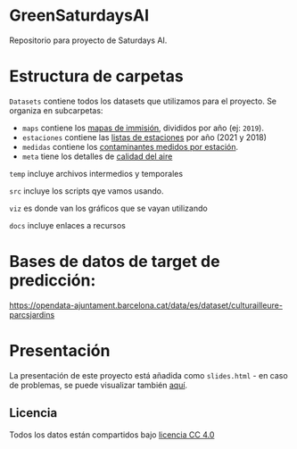 # GreenSaturdaysAI
Repositorio para proyecto de Saturdays AI.

# Estructura de carpetas
`Datasets` contiene todos los datasets que utilizamos para el proyecto.
Se organiza en subcarpetas:

- `maps` contiene los [mapas de immisión](https://opendata-ajuntament.barcelona.cat/data/es/dataset/mapes-immissio-qualitat-aire), divididos por año (ej: `2019`).
- `estaciones` contiene las [listas de estaciones](https://opendata-ajuntament.barcelona.cat/data/dataset/4dff88b1-151b-48db-91c2-45007cd5d07a/resource/3b2c1f22-2a64-40a7-9154-3d0258d847ed/download/2021_qualitat_aire_estacions.csv) por año (2021 y 2018)
- `medidas` contiene los [contaminantes medidos por estación](https://opendata-ajuntament.barcelona.cat/data/es/dataset/contaminants-estacions-mesura-qualitat-aire).
- `meta` tiene los detalles de [calidad del aire](https://opendata-ajuntament.barcelona.cat/data/es/dataset/qualitat-aire-detall-bcn)

`temp` incluye archivos intermedios y temporales

`src` incluye los scripts qye vamos usando.

`viz` es donde van los gráficos que se vayan utilizando

`docs` incluye enlaces a recursos

# Bases de datos de target de predicción:
https://opendata-ajuntament.barcelona.cat/data/es/dataset/culturailleure-parcsjardins

# Presentación
La presentación de este proyecto está añadida como `slides.html` - en caso de problemas, se puede visualizar también [aquí](https://andirko.eu/slides.html#1).

## Licencia
Todos los datos están compartidos bajo [licencia CC 4.0](https://creativecommons.org/licenses/by/4.0/)


